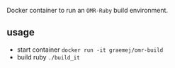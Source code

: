 Docker container to run an `OMR-Ruby` build environment.

## usage

* start container `docker run -it graemej/omr-build`
* build ruby `./build_it`

